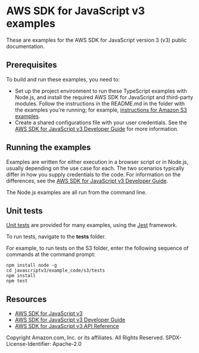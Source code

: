 # AWS SDK for JavaScript v3 examples

These are examples for the AWS SDK for JavaScript version 3 (v3) public documentation.

## Prerequisites
To build and run these examples, you need to:

* Set up the project environment to run these TypeScript examples with Node.js, and install the required AWS SDK for JavaScript and third-party modules. Follow the instructions in the README.md in the folder with the examples you're running; for example, [instructions for Amazon S3 examples](https://github.com/awsdocs/aws-doc-sdk-examples/blob/master/javascriptv3/example_code/s3/README.md).
* Create a shared configurations file with your user credentials. See the [AWS SDK for JavaScript v3 Developer Guide](https://docs.aws.amazon.com/sdk-for-javascript/v3/developer-guide/loading-node-credentials-shared.html) for more information.

## Running the examples
Examples are written for either execution in a browser script or in Node.js, usually depending on the use case for each. The two scenarios typically differ in how you supply credentials to the code. For information on the differences, see the [AWS SDK for JavaScript v3 Developer Guide](https://docs.aws.amazon.com/sdk-for-javascript/v3/developer-guide/setting-credentials.html).

The Node.js examples are all run from the command line.

## Unit tests
[Unit tests](./tests) are provided for many examples, using the [Jest](https://jestjs.io/) framework.

To run tests, navigate to the **tests** folder.

For example, to run tests on the S3 folder, enter the following sequence of commands at the command prompt:

```
npm install node -g
cd javascriptv3/example_code/s3/tests
npm install
npm test
```
## Resources
* [AWS SDK for JavaScript v3](https://github.com/aws/aws-sdk-js-v3)
* [AWS SDK for JavaScript v3 Developer Guide](https://docs.aws.amazon.com/sdk-for-javascript/v3/developer-guide/)
* [AWS SDK for JavaScript v3 API Reference](http://docs.aws.amazon.com/AWSJavaScriptSDK/v3/latest/index.html)

Copyright Amazon.com, Inc. or its affiliates. All Rights Reserved.
SPDX-License-Identifier: Apache-2.0
